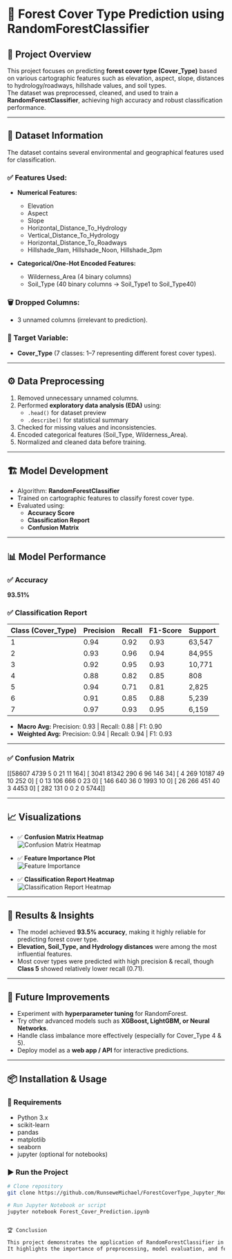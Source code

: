 # 🌲 Forest Cover Type Prediction using RandomForestClassifier  

## 📌 Project Overview  
This project focuses on predicting **forest cover type (Cover_Type)** based on various cartographic features such as elevation, aspect, slope, distances to hydrology/roadways, hillshade values, and soil types.  
The dataset was preprocessed, cleaned, and used to train a **RandomForestClassifier**, achieving high accuracy and robust classification performance.  

---

## 📂 Dataset Information  
The dataset contains several environmental and geographical features used for classification.  

### ✅ Features Used:  
- **Numerical Features:**  
  - Elevation  
  - Aspect  
  - Slope  
  - Horizontal_Distance_To_Hydrology  
  - Vertical_Distance_To_Hydrology  
  - Horizontal_Distance_To_Roadways  
  - Hillshade_9am, Hillshade_Noon, Hillshade_3pm  

- **Categorical/One-Hot Encoded Features:**  
  - Wilderness_Area (4 binary columns)  
  - Soil_Type (40 binary columns → Soil_Type1 to Soil_Type40)  

### 🗑 Dropped Columns:  
- 3 unnamed columns (irrelevant to prediction).  

### 🎯 Target Variable:  
- **Cover_Type** (7 classes: 1–7 representing different forest cover types).  

---

## ⚙️ Data Preprocessing  
1. Removed unnecessary unnamed columns.  
2. Performed **exploratory data analysis (EDA)** using:  
   - `.head()` for dataset preview  
   - `.describe()` for statistical summary  
3. Checked for missing values and inconsistencies.  
4. Encoded categorical features (Soil_Type, Wilderness_Area).  
5. Normalized and cleaned data before training.  

---

## 🏗 Model Development  
- Algorithm: **RandomForestClassifier**  
- Trained on cartographic features to classify forest cover type.  
- Evaluated using:  
  - **Accuracy Score**  
  - **Classification Report**  
  - **Confusion Matrix**  

---

## 📊 Model Performance  

### ✅ Accuracy  
**93.51%**  

### ✅ Classification Report  

| Class (Cover_Type) | Precision | Recall | F1-Score | Support |
|---------------------|-----------|--------|----------|---------|
| 1 | 0.94 | 0.92 | 0.93 | 63,547 |
| 2 | 0.93 | 0.96 | 0.94 | 84,955 |
| 3 | 0.92 | 0.95 | 0.93 | 10,771 |
| 4 | 0.88 | 0.82 | 0.85 | 808 |
| 5 | 0.94 | 0.71 | 0.81 | 2,825 |
| 6 | 0.91 | 0.85 | 0.88 | 5,239 |
| 7 | 0.97 | 0.93 | 0.95 | 6,159 |

- **Macro Avg:** Precision: 0.93 | Recall: 0.88 | F1: 0.90  
- **Weighted Avg:** Precision: 0.94 | Recall: 0.94 | F1: 0.93  

---

### ✅ Confusion Matrix  

[[58607 4739 5 0 21 11 164]
[ 3041 81342 290 6 96 146 34]
[ 4 269 10187 49 10 252 0]
[ 0 13 106 666 0 23 0]
[ 146 640 36 0 1993 10 0]
[ 26 266 451 40 3 4453 0]
[ 282 131 0 0 2 0 5744]]


---

## 📈 Visualizations   

- ✅ **Confusion Matrix Heatmap**  
  ![Confusion Matrix Heatmap](images/confusion_matrix.png)  

- ✅ **Feature Importance Plot**  
  ![Feature Importance](images/feature_importance.png)  

- ✅ **Classification Report Heatmap**  
  ![Classification Report Heatmap](images/classification_report.png)  

---

## 🚀 Results & Insights  
- The model achieved **93.5% accuracy**, making it highly reliable for predicting forest cover type.  
- **Elevation, Soil_Type, and Hydrology distances** were among the most influential features.  
- Most cover types were predicted with high precision & recall, though **Class 5** showed relatively lower recall (0.71).  

---

## 🔮 Future Improvements  
- Experiment with **hyperparameter tuning** for RandomForest.  
- Try other advanced models such as **XGBoost, LightGBM, or Neural Networks**.  
- Handle class imbalance more effectively (especially for Cover_Type 4 & 5).  
- Deploy model as a **web app / API** for interactive predictions.  

---

## 📦 Installation & Usage  

### 🔧 Requirements  
- Python 3.x  
- scikit-learn  
- pandas  
- matplotlib  
- seaborn  
- jupyter (optional for notebooks)  

### ▶️ Run the Project  
```bash
# Clone repository
git clone https://github.com/RunseweMichael/ForestCoverType_Jupyter_Model.git

# Run Jupyter Notebook or script
jupyter notebook Forest_Cover_Prediction.ipynb


🏆 Conclusion

This project demonstrates the application of RandomForestClassifier in predicting forest cover type with high accuracy.
It highlights the importance of preprocessing, model evaluation, and feature importance analysis in building reliable ML models.
